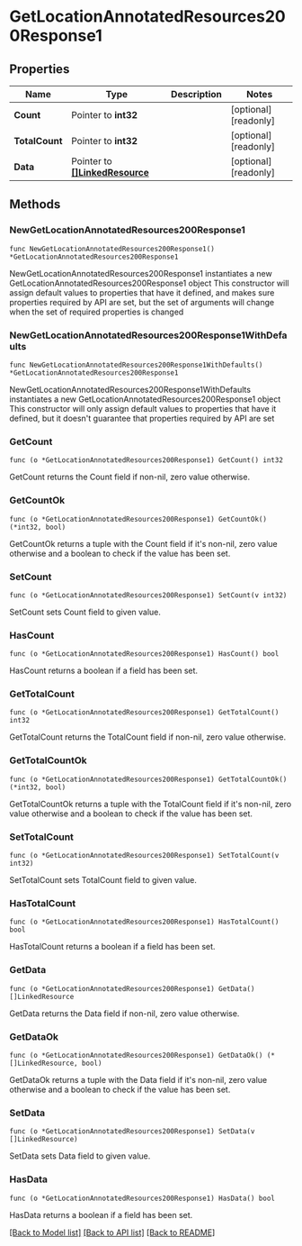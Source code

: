 # GetLocationAnnotatedResources200Response1

## Properties

Name | Type | Description | Notes
------------ | ------------- | ------------- | -------------
**Count** | Pointer to **int32** |  | [optional] [readonly] 
**TotalCount** | Pointer to **int32** |  | [optional] [readonly] 
**Data** | Pointer to [**[]LinkedResource**](LinkedResource.md) |  | [optional] [readonly] 

## Methods

### NewGetLocationAnnotatedResources200Response1

`func NewGetLocationAnnotatedResources200Response1() *GetLocationAnnotatedResources200Response1`

NewGetLocationAnnotatedResources200Response1 instantiates a new GetLocationAnnotatedResources200Response1 object
This constructor will assign default values to properties that have it defined,
and makes sure properties required by API are set, but the set of arguments
will change when the set of required properties is changed

### NewGetLocationAnnotatedResources200Response1WithDefaults

`func NewGetLocationAnnotatedResources200Response1WithDefaults() *GetLocationAnnotatedResources200Response1`

NewGetLocationAnnotatedResources200Response1WithDefaults instantiates a new GetLocationAnnotatedResources200Response1 object
This constructor will only assign default values to properties that have it defined,
but it doesn't guarantee that properties required by API are set

### GetCount

`func (o *GetLocationAnnotatedResources200Response1) GetCount() int32`

GetCount returns the Count field if non-nil, zero value otherwise.

### GetCountOk

`func (o *GetLocationAnnotatedResources200Response1) GetCountOk() (*int32, bool)`

GetCountOk returns a tuple with the Count field if it's non-nil, zero value otherwise
and a boolean to check if the value has been set.

### SetCount

`func (o *GetLocationAnnotatedResources200Response1) SetCount(v int32)`

SetCount sets Count field to given value.

### HasCount

`func (o *GetLocationAnnotatedResources200Response1) HasCount() bool`

HasCount returns a boolean if a field has been set.

### GetTotalCount

`func (o *GetLocationAnnotatedResources200Response1) GetTotalCount() int32`

GetTotalCount returns the TotalCount field if non-nil, zero value otherwise.

### GetTotalCountOk

`func (o *GetLocationAnnotatedResources200Response1) GetTotalCountOk() (*int32, bool)`

GetTotalCountOk returns a tuple with the TotalCount field if it's non-nil, zero value otherwise
and a boolean to check if the value has been set.

### SetTotalCount

`func (o *GetLocationAnnotatedResources200Response1) SetTotalCount(v int32)`

SetTotalCount sets TotalCount field to given value.

### HasTotalCount

`func (o *GetLocationAnnotatedResources200Response1) HasTotalCount() bool`

HasTotalCount returns a boolean if a field has been set.

### GetData

`func (o *GetLocationAnnotatedResources200Response1) GetData() []LinkedResource`

GetData returns the Data field if non-nil, zero value otherwise.

### GetDataOk

`func (o *GetLocationAnnotatedResources200Response1) GetDataOk() (*[]LinkedResource, bool)`

GetDataOk returns a tuple with the Data field if it's non-nil, zero value otherwise
and a boolean to check if the value has been set.

### SetData

`func (o *GetLocationAnnotatedResources200Response1) SetData(v []LinkedResource)`

SetData sets Data field to given value.

### HasData

`func (o *GetLocationAnnotatedResources200Response1) HasData() bool`

HasData returns a boolean if a field has been set.


[[Back to Model list]](../README.md#documentation-for-models) [[Back to API list]](../README.md#documentation-for-api-endpoints) [[Back to README]](../README.md)


